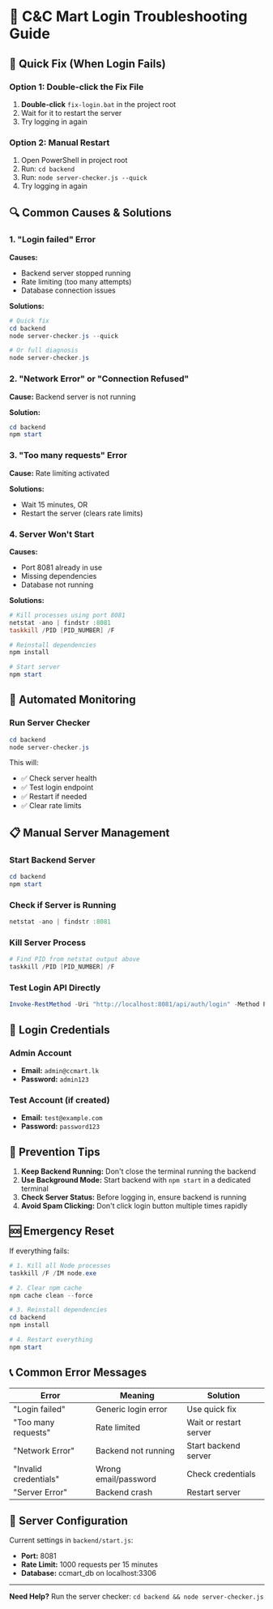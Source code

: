 # 🔧 C&C Mart Login Troubleshooting Guide

## 🚨 Quick Fix (When Login Fails)

### Option 1: Double-click the Fix File
1. **Double-click** `fix-login.bat` in the project root
2. Wait for it to restart the server
3. Try logging in again

### Option 2: Manual Restart
1. Open PowerShell in project root
2. Run: `cd backend`
3. Run: `node server-checker.js --quick`
4. Try logging in again

## 🔍 Common Causes & Solutions

### 1. **"Login failed" Error**
**Causes:**
- Backend server stopped running
- Rate limiting (too many attempts)
- Database connection issues

**Solutions:**
```powershell
# Quick fix
cd backend
node server-checker.js --quick

# Or full diagnosis
node server-checker.js
```

### 2. **"Network Error" or "Connection Refused"**
**Cause:** Backend server is not running

**Solution:**
```powershell
cd backend
npm start
```

### 3. **"Too many requests" Error**
**Cause:** Rate limiting activated

**Solutions:**
- Wait 15 minutes, OR
- Restart the server (clears rate limits)

### 4. **Server Won't Start**
**Causes:**
- Port 8081 already in use
- Missing dependencies
- Database not running

**Solutions:**
```powershell
# Kill processes using port 8081
netstat -ano | findstr :8081
taskkill /PID [PID_NUMBER] /F

# Reinstall dependencies
npm install

# Start server
npm start
```

## 🔄 Automated Monitoring

### Run Server Checker
```powershell
cd backend
node server-checker.js
```

This will:
- ✅ Check server health
- ✅ Test login endpoint
- ✅ Restart if needed
- ✅ Clear rate limits

## 📋 Manual Server Management

### Start Backend Server
```powershell
cd backend
npm start
```

### Check if Server is Running
```powershell
netstat -ano | findstr :8081
```

### Kill Server Process
```powershell
# Find PID from netstat output above
taskkill /PID [PID_NUMBER] /F
```

### Test Login API Directly
```powershell
Invoke-RestMethod -Uri "http://localhost:8081/api/auth/login" -Method POST -Headers @{"Content-Type"="application/json"} -Body '{"email":"admin@ccmart.lk","password":"admin123"}'
```

## 🔐 Login Credentials

### Admin Account
- **Email:** `admin@ccmart.lk`
- **Password:** `admin123`

### Test Account (if created)
- **Email:** `test@example.com`
- **Password:** `password123`

## 🚀 Prevention Tips

1. **Keep Backend Running:** Don't close the terminal running the backend
2. **Use Background Mode:** Start backend with `npm start` in a dedicated terminal
3. **Check Server Status:** Before logging in, ensure backend is running
4. **Avoid Spam Clicking:** Don't click login button multiple times rapidly

## 🆘 Emergency Reset

If everything fails:

```powershell
# 1. Kill all Node processes
taskkill /F /IM node.exe

# 2. Clear npm cache
npm cache clean --force

# 3. Reinstall dependencies
cd backend
npm install

# 4. Restart everything
npm start
```

## 📞 Common Error Messages

| Error | Meaning | Solution |
|-------|---------|----------|
| "Login failed" | Generic login error | Use quick fix |
| "Too many requests" | Rate limited | Wait or restart server |
| "Network Error" | Backend not running | Start backend server |
| "Invalid credentials" | Wrong email/password | Check credentials |
| "Server Error" | Backend crash | Restart server |

## 🔧 Server Configuration

Current settings in `backend/start.js`:
- **Port:** 8081
- **Rate Limit:** 1000 requests per 15 minutes
- **Database:** ccmart_db on localhost:3306

---

**Need Help?** Run the server checker: `cd backend && node server-checker.js`

